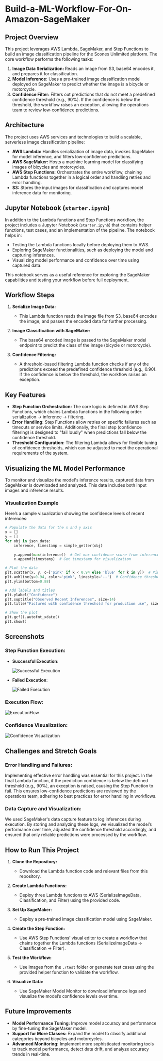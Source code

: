 # Build-a-ML-Workflow-For-On-Amazon-SageMaker


## Project Overview

This project leverages AWS Lambda, SageMaker, and Step Functions to build an image classification pipeline for the Scones Unlimited platform. The core workflow performs the following tasks:

1. **Image Data Serialization:** Reads an image from S3, base64 encodes it, and prepares it for classification.
2. **Model Inference:** Uses a pre-trained image classification model deployed on SageMaker to predict whether the image is a bicycle or motorcycle.
3. **Confidence Filter:** Filters out predictions that do not meet a predefined confidence threshold (e.g., 90%). If the confidence is below the threshold, the workflow raises an exception, allowing the operations team to review low-confidence predictions.

## Architecture

The project uses AWS services and technologies to build a scalable, serverless image classification pipeline:

- **AWS Lambda:** Handles serialization of image data, invokes SageMaker for model inference, and filters low-confidence predictions.
- **AWS SageMaker:** Hosts a machine learning model for classifying images of bicycles and motorcycles.
- **AWS Step Functions:** Orchestrates the entire workflow, chaining Lambda functions together in a logical order and handling retries and error handling.
- **S3:** Stores the input images for classification and captures model inference data for monitoring.

## Jupyter Notebook (`starter.ipynb`)

In addition to the Lambda functions and Step Functions workflow, the project includes a Jupyter Notebook (`starter.ipynb`) that contains helper functions, test cases, and an implementation of the pipeline. The notebook helps in:

- Testing the Lambda functions locally before deploying them to AWS.
- Exploring SageMaker functionalities, such as deploying the model and capturing inferences.
- Visualizing model performance and confidence over time using captured data.

This notebook serves as a useful reference for exploring the SageMaker capabilities and testing your workflow before full deployment.

## Workflow Steps

1. **Serialize Image Data:**
    - This Lambda function reads the image file from S3, base64 encodes the image, and passes the encoded data for further processing.
    
2. **Image Classification with SageMaker:**
    - The base64 encoded image is passed to the SageMaker model endpoint to predict the class of the image (bicycle or motorcycle).
    
3. **Confidence Filtering:**
    - A threshold-based filtering Lambda function checks if any of the predictions exceed the predefined confidence threshold (e.g., 0.90). If the confidence is below the threshold, the workflow raises an exception.

## Key Features

- **Step Function Orchestration:** The core logic is defined in AWS Step Functions, which chains Lambda functions in the following order: serialization → inference → filtering.
- **Error Handling:** Step Functions allow retries on specific failures such as timeouts or service limits. Additionally, the final step (confidence filtering) is designed to "fail loudly" when predictions fall below the confidence threshold.
- **Threshold Configuration:** The filtering Lambda allows for flexible tuning of confidence thresholds, which can be adjusted to meet the operational requirements of the system.

## Visualizing the ML Model Performance

To monitor and visualize the model's inference results, captured data from SageMaker is downloaded and analyzed. This data includes both input images and inference results.

### Visualization Example

Here’s a sample visualization showing the confidence levels of recent inferences:

```python
# Populate the data for the x and y axis
x = []
y = []
for obj in json_data:
    inference, timestamp = simple_getter(obj)
    
    y.append(max(inference))  # Get max confidence score from inference
    x.append(timestamp)  # Get timestamp for visualization

# Plot the data
plt.scatter(x, y, c=['pink' if k < 0.94 else 'blue' for k in y])  # Pink for low confidence, blue for high
plt.axhline(y=0.94, color='pink', linestyle='--')  # Confidence threshold line
plt.ylim(bottom=0.88)

# Add labels and titles
plt.ylabel("Confidence")
plt.suptitle("Observed Recent Inferences", size=14)
plt.title("Pictured with confidence threshold for production use", size=10)

# Show the plot
plt.gcf().autofmt_xdate()
plt.show()
```

## Screenshots

### Step Function Execution:
- **Successful Execution:**
  
  ![Successful Execution](pass.png)

- **Failed Execution:**
  
  ![Failed Execution](Not_pass.png)
  
### Execution Flow:
![ExecutionFlow](Execution.png)

### Confidence Visualization:
![Confidence Visualization](Visual.png)

## Challenges and Stretch Goals

### Error Handling and Failures:
Implementing effective error handling was essential for this project. In the final Lambda function, if the prediction confidence is below the defined threshold (e.g., 90%), an exception is raised, causing the Step Function to fail. This ensures low-confidence predictions are reviewed by the operations team, adhering to best practices for error handling in workflows.

### Data Capture and Visualization:
We used SageMaker's data capture feature to log inferences during execution. By storing and analyzing these logs, we visualized the model’s performance over time, adjusted the confidence threshold accordingly, and ensured that only reliable predictions were processed by the workflow.

## How to Run This Project

1. **Clone the Repository:**
   - Download the Lambda function code and relevant files from this repository.

2. **Create Lambda Functions:**
   - Deploy three Lambda functions to AWS (SerializeImageData, Classification, and Filter) using the provided code.

3. **Set Up SageMaker:**
   - Deploy a pre-trained image classification model using SageMaker.

4. **Create the Step Function:**
   - Use AWS Step Functions’ visual editor to create a workflow that chains together the Lambda functions (SerializeImageData → Classification → Filter).

5. **Test the Workflow:**
   - Use images from the `./test` folder or generate test cases using the provided helper function to validate the workflow.

6. **Visualize Data:**
   - Use SageMaker Model Monitor to download inference logs and visualize the model’s confidence levels over time.

## Future Improvements

- **Model Performance Tuning:** Improve model accuracy and performance by fine-tuning the SageMaker model.
- **Support for More Classes:** Expand the model to classify additional categories beyond bicycles and motorcycles.
- **Advanced Monitoring:** Implement more sophisticated monitoring tools to track model performance, detect data drift, and analyze accuracy trends in real-time.
